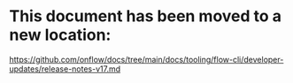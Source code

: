 # This document has been moved to a new location:

https://github.com/onflow/docs/tree/main/docs/tooling/flow-cli/developer-updates/release-notes-v17.md
